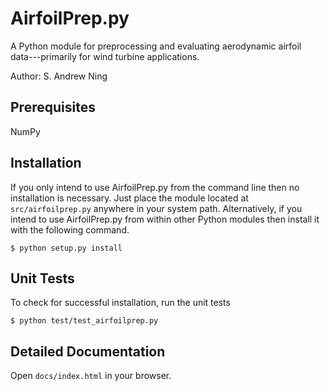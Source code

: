 # AirfoilPrep.py

A Python module for preprocessing and evaluating aerodynamic airfoil data---primarily for wind turbine applications.

Author: S. Andrew Ning

## Prerequisites

NumPy

## Installation

If you only intend to use AirfoilPrep.py from the command line then no installation is necessary.  Just place the module located at ``src/airfoilprep.py`` anywhere in your system path.  Alternatively, if you intend to use AirfoilPrep.py from within other Python modules then install it with the following command.

    $ python setup.py install

## Unit Tests

To check for successful installation, run the unit tests

    $ python test/test_airfoilprep.py


## Detailed Documentation

Open `docs/index.html` in your browser.